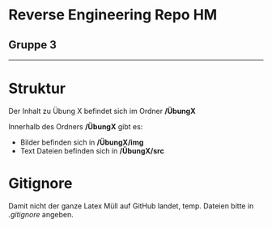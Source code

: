 # Reverse Engineering Repo HM

## Gruppe 3

---

# Struktur

Der Inhalt zu Übung X befindet sich im Ordner **/ÜbungX**

Innerhalb des Ordners **/ÜbungX** gibt es:

+ Bilder befinden sich in **/ÜbungX/img**
+ Text Dateien befinden sich in **/ÜbungX/src**

# Gitignore
Damit nicht der ganze Latex Müll auf GitHub landet, temp. Dateien bitte in *.gitignore* angeben.

